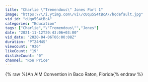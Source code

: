 ```yaml
---
title: "Charlie \"Tremendous\" Jones Part 1"
image: "https:\/\/i.ytimg.com\/vi\/cUqu5S4tBcA\/hqdefault.jpg"
vid_id: "cUqu5S4tBcA"
categories: "Education"
tags: ["Charlie","\"Tremendous\"","Jones"]
date: "2021-11-12T20:43:06+03:00"
vid_date: "2020-04-06T06:00:08Z"
duration: "PT24M4S"
viewcount: "936"
likeCount: "19"
dislikeCount: "0"
channel: "Ron Price"
---
```

{% raw %}An AIM Convention in Baco Raton, Florida{% endraw %}
